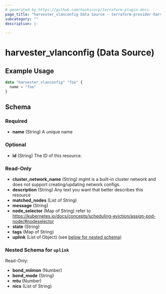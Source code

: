 ```yaml
---
# generated by https://github.com/hashicorp/terraform-plugin-docs
page_title: "harvester_vlanconfig Data Source - terraform-provider-harvester"
subcategory: ""
description: |-
  
---
```


# harvester_vlanconfig (Data Source)



## Example Usage

```terraform
data "harvester_vlanconfig" "foo" {
  name = "foo"
}
```

<!-- schema generated by tfplugindocs -->
## Schema

### Required

- **name** (String) A unique name

### Optional

- **id** (String) The ID of this resource.

### Read-Only

- **cluster_network_name** (String) mgmt is a built-in cluster network and does not support creating/updating network configs.
- **description** (String) Any text you want that better describes this resource
- **matched_nodes** (List of String)
- **message** (String)
- **node_selector** (Map of String) refer to https://kubernetes.io/docs/concepts/scheduling-eviction/assign-pod-node/#nodeselector
- **state** (String)
- **tags** (Map of String)
- **uplink** (List of Object) (see [below for nested schema](#nestedatt--uplink))

<a id="nestedatt--uplink"></a>
### Nested Schema for `uplink`

Read-Only:

- **bond_miimon** (Number)
- **bond_mode** (String)
- **mtu** (Number)
- **nics** (List of String)


